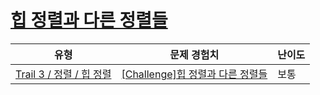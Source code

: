 # [힙 정렬과 다른 정렬들](https://https://en.codetree.ai/trails/complete/curated-cards/challenge-heap-sort-concepts)

|유형|문제 경험치|난이도|
|---|---|---|
|[Trail 3 / 정렬 / 힙 정렬](https://https://en.codetree.ai/trail-info/novice-high/)|[[Challenge]힙 정렬과 다른 정렬들](https://https://en.codetree.ai/trails/complete/curated-cards/challenge-heap-sort-concepts/)|보통|

